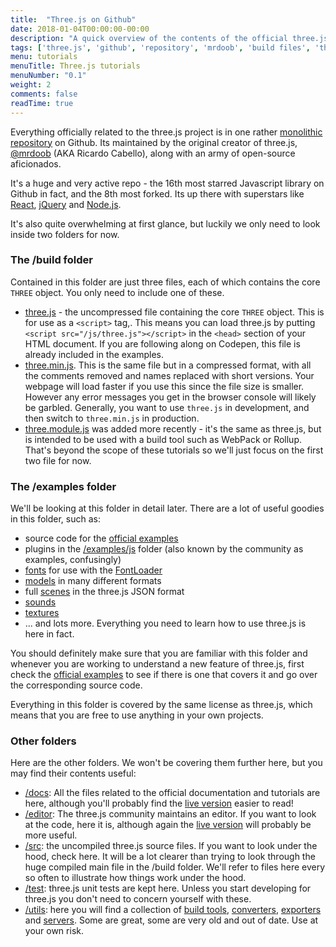 ```yaml
---
title:  "Three.js on Github"
date: 2018-01-04T00:00:00-00:00
description: "A quick overview of the contents of the official three.js repo on github. We'll quickly cover the contents of the main folders to help guide your firther explorations"
tags: ['three.js', 'github', 'repository', 'mrdoob', 'build files', 'threejs examples', ]
menu: tutorials
menuTitle: Three.js tutorials
menuNumber: "0.1"
weight: 2
comments: false
readTime: true
---
```


Everything officially related to the three.js project is in one rather [monolithic repository](https://github.com/mrdoob/three.js) on Github. Its maintained by the original creator of three.js, [@mrdoob](https://twitter.com/mrdoob) (AKA Ricardo Cabello), along with an army of open-source aficionados.

It's a huge and very active repo - the 16th most starred Javascript library on Github in fact, and the 8th most forked. Its up there with superstars like [React](https://facebook.github.io/react/), [jQuery](https://jquery.com/) and [Node.js](https://nodejs.org/en/).

It's also quite overwhelming at first glance, but luckily we only need to look inside two folders for now.

### The /build folder

Contained in this folder are just three files, each of which contains the core `THREE` object. You only need to include one of these.

* [three.js](https://github.com/mrdoob/three.js/blob/dev/build/three.js) - the uncompressed file containing the core `THREE` object. This is for use as a `<script>` tag,. This means you can load three.js by putting `<script src="/js/three.js"></script>` in the `<head>` section of your HTML document. If you are following along on Codepen, this file is already included in the examples.
* [three.min.js](https://github.com/mrdoob/three.js/blob/dev/build/three.min.js). This is the same file but in a compressed format, with all the comments removed and names replaced with short versions. Your webpage will load faster if you use this since the file size is smaller.  However any error messages you get in the browser console will likely be garbled. Generally, you want to use `three.js` in development, and then switch to `three.min.js` in production.
* [three.module.js](https://github.com/mrdoob/three.js/blob/dev/build/three.module.js) was added more recently - it's the same as three.js, but is intended to be used with a build tool such as WebPack or Rollup. That's beyond the scope of these tutorials so we'll just focus on the first two file for now.

### The /examples folder

We'll be looking at this folder in detail later. There are a lot of useful goodies in this folder, such as:

* source code for the [official examples](https://threejs.org/examples/)
* plugins in the [/examples/js](https://github.com/mrdoob/three.js/tree/master/examples/js) folder (also known by the community as examples, confusingly)
* [fonts](https://github.com/mrdoob/three.js/tree/master/examples/fonts/) for use with the [FontLoader](https://threejs.org/docs/#api/loaders/FontLoader)
* [models](https://github.com/mrdoob/three.js/tree/master/examples/models/) in many different formats
* full [scenes](https://github.com/mrdoob/three.js/tree/master/examples/scenes/) in the three.js JSON format
* [sounds](https://github.com/mrdoob/three.js/tree/master/examples/sounds/)
* [textures](https://github.com/mrdoob/three.js/tree/master/examples/textures/)
* ... and lots more. Everything you need to learn how to use three.js is here in fact.

You should definitely make sure that you are familiar with this folder and whenever you are working to understand a new feature of three.js, first check the [official examples](https://threejs.org/examples/) to see if there is one that covers it and go over the corresponding source code.

Everything in this folder is covered by the same license as three.js, which means that you are free to use anything in your own projects.

### Other folders

Here are the other folders. We won't be covering them further here, but you may find their contents useful:

* [/docs](https://github.com/mrdoob/three.js/tree/dev/docs): All the files related to the official documentation and tutorials are here, although you'll probably find the [live version](https://threejs.org/docs/) easier to read!
* [/editor](https://github.com/mrdoob/three.js/tree/dev/editor/): The three.js community maintains an editor. If you want to look at the code, here it is, although again the [live version](https://threejs.org/editor/) will probably be more useful.
* [/src](https://github.com/mrdoob/three.js/tree/dev/src/): the uncompiled three.js source files. If you want to look under the hood, check here. It will be a lot clearer than trying to look through the huge compiled main file in the /build folder. We'll refer to files here every so often to illustrate how things work under the hood.
* [/test](https://github.com/mrdoob/three.js/tree/dev/test/): three.js unit tests are kept here. Unless you start developing for three.js you don't need to concern yourself with these.
* [/utils](https://github.com/mrdoob/three.js/tree/dev/utils/): here you will find a collection of [build tools](https://github.com/mrdoob/three.js/tree/dev/utils/build/), [converters](https://github.com/mrdoob/three.js/tree/dev/utils/converters/), [exporters](https://github.com/mrdoob/three.js/tree/dev/utils/exporters/) and [servers](https://github.com/mrdoob/three.js/tree/dev/utils/servers/). Some are great, some are very old and out of date. Use at your own risk.
